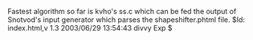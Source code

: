 Fastest algorithm so far is kvho's ss.c which can be fed the output of Snotvod's input generator which parses the shapeshifter.phtml file.
$Id: index.html,v 1.3 2003/06/29 13:54:43 divvy Exp $
